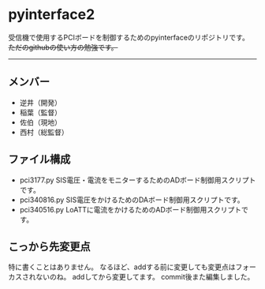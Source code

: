 # pyinterface2
受信機で使用するPCIボードを制御するためのpyinterfaceのリポジトリです。
~~ただのgithubの使い方の勉強です。~~

---

## メンバー
* 逆井（開発）
* 稲葉（監督）
* 佐伯（現地）
* 西村（総監督）

## ファイル構成
- pci3177.py
SIS電圧・電流をモニターするためのADボード制御用スクリプトです。
- pci340816.py
SIS電圧をかけるためのDAボード制御用スクリプトです。
- pci340516.py
LoATTに電流をかけるためのADボード制御用スクリプトです。

## こっから先変更点
特に書くことはありません。
なるほど、addする前に変更しても変更点はフォーカスされないのね。
addしてから変更してます。
commit後また編集しました。